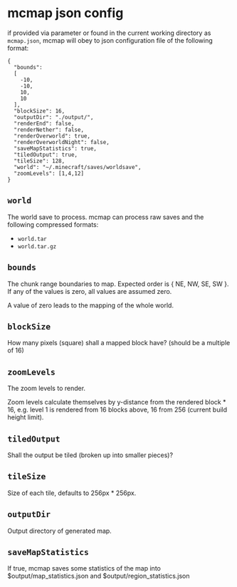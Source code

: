 # mcmap json config

if provided via parameter or found in the current working directory as `mcmap.json`,
mcmap will obey to json configuration file of the following format:

    {
      "bounds": 
      [
        -10,
        -10,
        10,
        10
      ],
      "blockSize": 16,
      "outputDir": "./output/",
      "renderEnd": false,
      "renderNether": false,
      "renderOverworld": true,
      "renderOverworldNight": false,
      "saveMapStatistics": true,
      "tiledOutput": true,
      "tileSize": 128,
      "world": "~/.minecraft/saves/worldsave",
      "zoomLevels": [1,4,12]
    }

## `world`

The world save to process. mcmap can process raw saves and the following compressed formats:

- `world.tar`
- `world.tar.gz`

## `bounds`

The chunk range boundaries to map. Expected order is { NE, NW, SE, SW }.
If any of the values is zero, all values are assumed zero.

A value of zero leads to the mapping of the whole world.

## `blockSize`

How many pixels (square) shall a mapped block have? (should be a multiple of 16)

## `zoomLevels`

The zoom levels to render.

Zoom levels calculate themselves by y-distance from the rendered block * 16, e.g.
level 1 is rendered from 16 blocks above, 16 from 256 (current build height limit). 

## `tiledOutput`

Shall the output be tiled (broken up into smaller pieces)?

## `tileSize`

Size of each tile, defaults to 256px * 256px.

## `outputDir`

Output directory of generated map.

## `saveMapStatistics`

If true, mcmap saves some statistics of the map into $output/map_statistics.json
and $output/region_statistics.json
